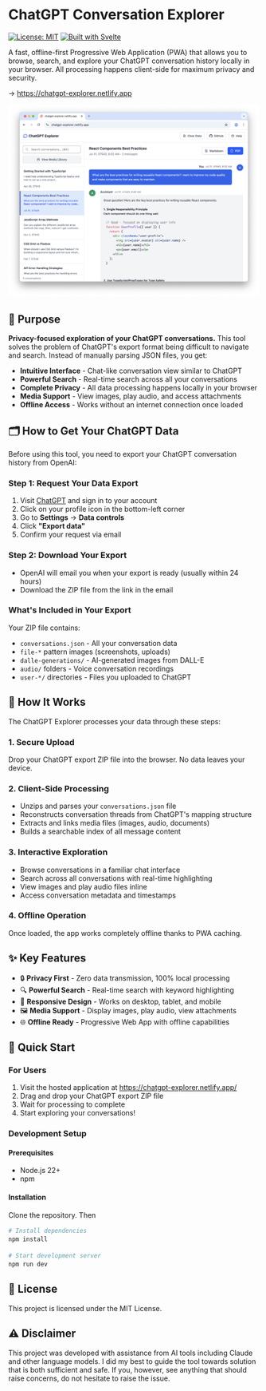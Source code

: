 # ChatGPT Conversation Explorer

[![License: MIT](https://img.shields.io/badge/License-MIT-yellow.svg)](https://opensource.org/licenses/MIT)
[![Built with Svelte](https://img.shields.io/badge/Built%20with-Svelte-FF3E00?logo=svelte)](https://svelte.dev/)
<!-- [![PWA Ready](https://img.shields.io/badge/PWA-Ready-purple)](https://web.dev/progressive-web-apps/) -->

A fast, offline-first Progressive Web Application (PWA) that allows you to browse, search, and explore your ChatGPT conversation history locally in your browser. All processing happens client-side for maximum privacy and security.

→ https://chatgpt-explorer.netlify.app

![App Preview](app.png)

## 🎯 Purpose

**Privacy-focused exploration of your ChatGPT conversations.** This tool solves the problem of ChatGPT's export format being difficult to navigate and search. Instead of manually parsing JSON files, you get:

- **Intuitive Interface** - Chat-like conversation view similar to ChatGPT
- **Powerful Search** - Real-time search across all your conversations
- **Complete Privacy** - All data processing happens locally in your browser
- **Media Support** - View images, play audio, and access attachments
- **Offline Access** - Works without an internet connection once loaded

## 🗂️ How to Get Your ChatGPT Data

Before using this tool, you need to export your ChatGPT conversation history from OpenAI:

### Step 1: Request Your Data Export

1. Visit [ChatGPT](https://chat.openai.com/) and sign in to your account
2. Click on your profile icon in the bottom-left corner
3. Go to **Settings** → **Data controls**
4. Click **"Export data"**
5. Confirm your request via email

### Step 2: Download Your Export

- OpenAI will email you when your export is ready (usually within 24 hours)
- Download the ZIP file from the link in the email

### What's Included in Your Export

Your ZIP file contains:

- `conversations.json` - All your conversation data
- `file-*` pattern images (screenshots, uploads)
- `dalle-generations/` - AI-generated images from DALL-E
- `audio/` folders - Voice conversation recordings
- `user-*/` directories - Files you uploaded to ChatGPT

## 🔄 How It Works

The ChatGPT Explorer processes your data through these steps:

### 1. **Secure Upload**

Drop your ChatGPT export ZIP file into the browser. No data leaves your device.

### 2. **Client-Side Processing**

- Unzips and parses your `conversations.json` file
- Reconstructs conversation threads from ChatGPT's mapping structure
- Extracts and links media files (images, audio, documents)
- Builds a searchable index of all message content

### 3. **Interactive Exploration**

- Browse conversations in a familiar chat interface
- Search across all conversations with real-time highlighting
- View images and play audio files inline
- Access conversation metadata and timestamps

### 4. **Offline Operation**

Once loaded, the app works completely offline thanks to PWA caching.

## ✨ Key Features

- 🔒 **Privacy First** - Zero data transmission, 100% local processing
- 🔍 **Powerful Search** - Real-time search with keyword highlighting
- 📱 **Responsive Design** - Works on desktop, tablet, and mobile
- 🖼️ **Media Support** - Display images, play audio, view attachments
- 🌐 **Offline Ready** - Progressive Web App with offline capabilities

## 🚀 Quick Start

### For Users

1. Visit the hosted application at <https://chatgpt-explorer.netlify.app/>
2. Drag and drop your ChatGPT export ZIP file
3. Wait for processing to complete
4. Start exploring your conversations!

### Development Setup

#### Prerequisites

- Node.js 22+
- npm

#### Installation

Clone the repository. Then

```bash
# Install dependencies
npm install

# Start development server
npm run dev
```

## 📜 License

This project is licensed under the MIT License.

## ⚠️ Disclaimer

This project was developed with assistance from AI tools including Claude and other language models. I did my best to guide the tool towards solution that is both sufficient and safe. If you, however, see anything that should raise concerns, do not hesitate to raise the issue.
